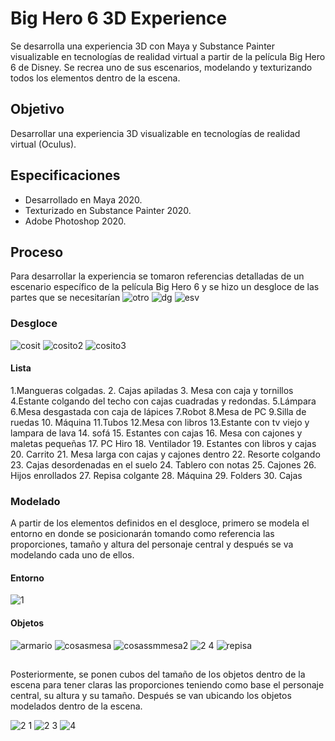 # Big Hero 6 3D Experience

Se  desarrolla una experiencia 3D con Maya y Substance Painter visualizable en tecnologías de realidad virtual a partir de la película Big Hero 6 de Disney. Se recrea uno de sus escenarios, modelando y texturizando todos los elementos dentro de la escena.

## Objetivo

Desarrollar una experiencia 3D visualizable en tecnologías de realidad virtual (Oculus).

## Especificaciones

- Desarrollado en Maya 2020.
- Texturizado en Substance Painter 2020.
- Adobe Photoshop 2020.

## Proceso

Para desarrollar la experiencia se tomaron referencias detalladas de un escenario específico de la película Big Hero 6 y se hizo un desgloce de las partes que se necesitarían
![otro](https://user-images.githubusercontent.com/42383401/111044408-84f92700-8416-11eb-9908-a7a693067d36.PNG)
![dg](https://user-images.githubusercontent.com/42383401/111044411-89254480-8416-11eb-8917-f02fbc1622a6.PNG)
![esv](https://user-images.githubusercontent.com/42383401/111044413-8fb3bc00-8416-11eb-9b3d-6a5c40ce0a74.PNG)

### Desgloce
![cosit](https://user-images.githubusercontent.com/42383401/111044714-3482c900-8418-11eb-8a5e-7f1173f812f5.PNG)
![cosito2](https://user-images.githubusercontent.com/42383401/111044458-ec16db80-8416-11eb-911a-96b308c39066.PNG)
![cosito3](https://user-images.githubusercontent.com/42383401/111044475-fcc75180-8416-11eb-8b29-a2b25b95761a.PNG)

#### Lista
1.Mangueras colgadas.
2. Cajas apiladas
3. Mesa con caja y tornillos
4.Estante colgando del techo con cajas cuadradas y redondas.
5.Lámpara
6.Mesa desgastada con caja de lápices
7.Robot
8.Mesa de PC
9.Silla de ruedas
10. Máquina
11.Tubos
12.Mesa con libros
13.Estante con tv viejo y lampara de lava
14. sofá
15. Estantes con cajas
16. Mesa con cajones y maletas pequeñas
17. PC Hiro
18. Ventilador
19. Estantes con libros y cajas
20. Carrito
21. Mesa larga con cajas y cajones dentro
22. Resorte colgando
23. Cajas desordenadas en el suelo
24. Tablero con notas
25. Cajones
26. Hijos enrollados
27. Repisa colgante
28. Máquina
29. Folders
30. Cajas





### Modelado
A partir de los elementos definidos en el desgloce, primero se modela el entorno en donde se posicionarán tomando como referencia las proporciones, tamaño y altura del personaje central y después se va modelando cada uno de ellos.

#### Entorno
![1](https://user-images.githubusercontent.com/42383401/111044546-3dbf6600-8417-11eb-83d8-78caadf6d185.PNG)

#### Objetos
![armario](https://user-images.githubusercontent.com/42383401/111044563-5760ad80-8417-11eb-8143-2fd5318d86a4.PNG)
![cosasmesa](https://user-images.githubusercontent.com/42383401/111044570-5c256180-8417-11eb-8dfd-8b8e07ee33d6.PNG)
![cosassmmesa2](https://user-images.githubusercontent.com/42383401/111044572-5def2500-8417-11eb-93b8-fc4575324446.PNG)
![2 4](https://user-images.githubusercontent.com/42383401/111044574-5fb8e880-8417-11eb-93df-b1ef5ae57e81.PNG)
![repisa](https://user-images.githubusercontent.com/42383401/111044576-634c6f80-8417-11eb-8fe7-e93cb066283f.PNG)


##
Posteriormente, se ponen cubos del tamaño de los objetos dentro de la escena para tener claras las proporciones teniendo como base el personaje central, su altura y su tamaño. Después se van ubicando los objetos modelados dentro de la escena.

![2 1](https://user-images.githubusercontent.com/42383401/111044652-d950d680-8417-11eb-9b70-079180687d84.PNG)
![2 3](https://user-images.githubusercontent.com/42383401/111044654-dce45d80-8417-11eb-8b8e-44408eb43b53.PNG)
![4](https://user-images.githubusercontent.com/42383401/111044662-e1a91180-8417-11eb-9496-e5063baea64c.PNG)

